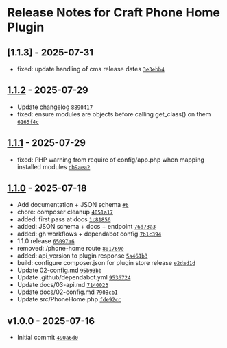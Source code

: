 # Release Notes for Craft Phone Home Plugin

## [1.1.3] - 2025-07-31
- fixed: update handling of cms release dates [`3e3ebb4`](https://github.com/zaengle/craft-phonehome/commit/3e3ebb41c90c1d4a7f168b670d8b6caab96b5d1b)

## [1.1.2] - 2025-07-29

- Update changelog [`8890417`](https://github.com/zaengle/craft-phonehome/commit/8890417ae5baaca23882595de8e3ea0b7948d7c3)
- fixed: ensure modules are objects before calling get_class() on them [`6165f4c`](https://github.com/zaengle/craft-phonehome/commit/6165f4cbe9269d8baee4a0197f52204a2dc6e26f)

## [1.1.1] - 2025-07-29

- fixed: PHP warning from require of config/app.php when mapping installed modules [`db9aea2`](https://github.com/zaengle/craft-phonehome/commit/db9aea239c4fec3398a0535cc09dd358be827930)

## [1.1.0] - 2025-07-18

- Add documentation + JSON schema [`#6`](https://github.com/zaengle/craft-phonehome/pull/6)
- chore: composer cleanup [`4051a17`](https://github.com/zaengle/craft-phonehome/commit/4051a172ad5a54746f4412daa71c910e2f17c0fe)
- added: first pass at docs [`1c81856`](https://github.com/zaengle/craft-phonehome/commit/1c81856e3062a97759168ce9c38f9bbc22d31d69)
- added: JSON schema + docs + endpoint [`76d73a3`](https://github.com/zaengle/craft-phonehome/commit/76d73a3eb8356c73ac6bf95da86ee444dd39dae4)
- added: gh workflows + dependabot config [`7b1c394`](https://github.com/zaengle/craft-phonehome/commit/7b1c39435afef3d0b81cbb6219ef9c8c9f768a08)
- 1.1.0 release [`65097a6`](https://github.com/zaengle/craft-phonehome/commit/65097a6c79dd7d09edbf3246a555c01cc49c067f)
- removed: /phone-home route [`801769e`](https://github.com/zaengle/craft-phonehome/commit/801769e0f48aed2c94f4ad4711550ef093d11819)
- added: api_version to plugin response [`5a461b3`](https://github.com/zaengle/craft-phonehome/commit/5a461b3554d6359d99bd3285125a192d0f40acde)
- build: configure composer.json for plugin store release [`e2dad1d`](https://github.com/zaengle/craft-phonehome/commit/e2dad1db202a49d7815b2989a69f8e95a8a9f51a)
- Update 02-config.md [`95b93bb`](https://github.com/zaengle/craft-phonehome/commit/95b93bb463303085910251b4f55455bbc47438cd)
- Update .github/dependabot.yml [`9536724`](https://github.com/zaengle/craft-phonehome/commit/953672483d81baf4dd6feb80d67792ea9b122f11)
- Update docs/03-api.md [`7140023`](https://github.com/zaengle/craft-phonehome/commit/71400233174721d933c5cfd913e04db46aac4439)
- Update docs/02-config.md [`7908cb1`](https://github.com/zaengle/craft-phonehome/commit/7908cb18008b5c228c6936fc257752e98e9baacb)
- Update src/PhoneHome.php [`fde92cc`](https://github.com/zaengle/craft-phonehome/commit/fde92ccce1205ac5feba790fad55224cedc55151)

## v1.0.0 - 2025-07-16

- Initial commit [`490a6d0`](https://github.com/zaengle/craft-phonehome/commit/490a6d0b08758d148f64d2c90720a057d590316b)

[1.1.2]: https://github.com/zaengle/craft-phonehome/compare/1.1.1...1.1.2
[1.1.1]: https://github.com/zaengle/craft-phonehome/compare/1.1.0...1.1.1
[1.1.0]: https://github.com/zaengle/craft-phonehome/compare/v1.0.0...1.1.0
